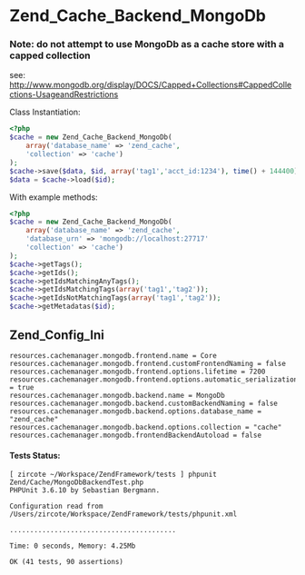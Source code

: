 # Zend_Cache_Backend_MongoDb

### Note: do not attempt to use MongoDb as a cache store with a capped collection
see: http://www.mongodb.org/display/DOCS/Capped+Collections#CappedCollections-UsageandRestrictions


Class Instantiation:

```php
<?php
$cache = new Zend_Cache_Backend_MongoDb(
    array('database_name' => 'zend_cache',
    'collection' => 'cache')
);
$cache->save($data, $id, array('tag1','acct_id:1234'), time() + 144400);
$data = $cache->load($id);
```
With example methods:

```php
<?php
$cache = new Zend_Cache_Backend_MongoDb(
    array('database_name' => 'zend_cache',
    'database_urn' => 'mongodb://localhost:27717'
    'collection' => 'cache')
);
$cache->getTags();
$cache->getIds();
$cache->getIdsMatchingAnyTags();
$cache->getIdsMatchingTags(array('tag1','tag2'));
$cache->getIdsNotMatchingTags(array('tag1','tag2'));
$cache->getMetadatas($id);
```

## Zend_Config_Ini

```
resources.cachemanager.mongodb.frontend.name = Core
resources.cachemanager.mongodb.frontend.customFrontendNaming = false
resources.cachemanager.mongodb.frontend.options.lifetime = 7200
resources.cachemanager.mongodb.frontend.options.automatic_serialization = true
resources.cachemanager.mongodb.backend.name = MongoDb
resources.cachemanager.mongodb.backend.customBackendNaming = false
resources.cachemanager.mongodb.backend.options.database_name = "zend_cache"
resources.cachemanager.mongodb.backend.options.collection = "cache"
resources.cachemanager.mongodb.frontendBackendAutoload = false

```

#### Tests Status:

```
[ zircote ~/Workspace/ZendFramework/tests ] phpunit Zend/Cache/MongoDbBackendTest.php
PHPUnit 3.6.10 by Sebastian Bergmann.

Configuration read from /Users/zircote/Workspace/ZendFramework/tests/phpunit.xml

.........................................

Time: 0 seconds, Memory: 4.25Mb

OK (41 tests, 90 assertions)
```
